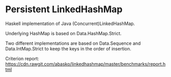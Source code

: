 Persistent LinkedHashMap
========================

Haskell implementation of Java (Concurrent)LinkedHashMap.

Underlying HashMap is based on Data.HashMap.Strict.

Two different implementations are based on Data.Sequence and Data.IntMap.Strict to keep the keys in
the order of insertion.

Criterion report: https://cdn.rawgit.com/abasko/linkedhashmap/master/benchmarks/report.html
